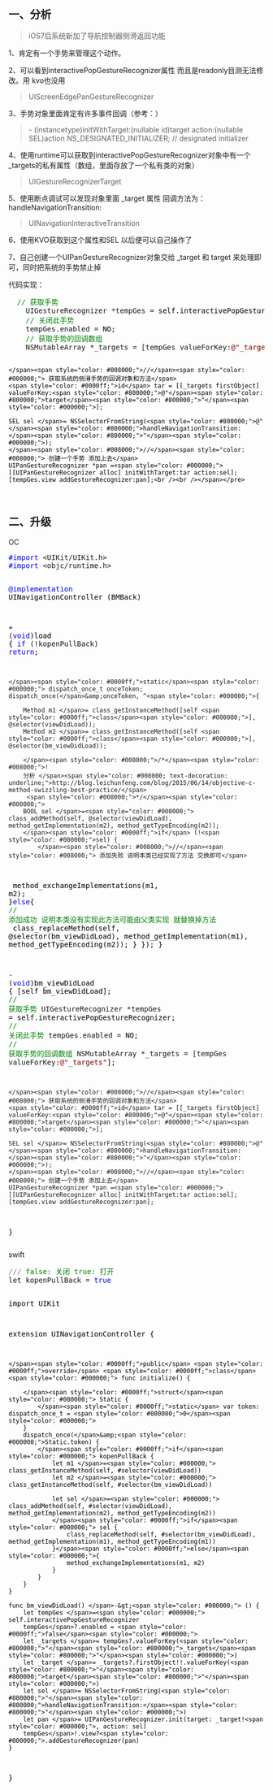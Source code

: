 <h2>一、分析</h2>
<blockquote>
<p>iOS7后系统新加了导航控制器侧滑返回功能</p>
</blockquote>
<p>1、肯定有一个手势来管理这个动作。</p>
<p>2、可以看到interactivePopGestureRecognizer属性 而且是readonly目测无法修改。用 kvo也没用</p>
<blockquote>
<p>UIScreenEdgePanGestureRecognizer</p>
</blockquote>
<p>3、手势对象里面肯定有许多事件回调（参考：）</p>
<blockquote>
<p>- (instancetype)initWithTarget:(nullable id)target action:(nullable SEL)action NS_DESIGNATED_INITIALIZER; // designated initializer</p>
</blockquote>
<p>4、使用runtime可以获取到interactivePopGestureRecognizer对象中有一个_targets的私有属性（数组，里面存放了一个私有类的对象）</p>
<blockquote>
<p>UIGestureRecognizerTarget</p>
</blockquote>
<p>5、使用断点调试可以发现对象里面 _target 属性 回调方法为： handleNavigationTransition:</p>
<blockquote>
<p>UINavigationInteractiveTransition</p>
</blockquote>
<p>6、使用KVO获取到这个属性和SEL 以后便可以自己操作了</p>
<p>7、自己创建一个UIPanGestureRecognizer对象交给 _target 和 target 来处理即可，同时把系统的手势禁止掉</p>
<p>代码实现：</p>
<div class="cnblogs_code">
<pre>  <span style="color: #008000;">//</span><span style="color: #008000;"> 获取手势</span>
    UIGestureRecognizer *tempGes =<span style="color: #000000;"> self.interactivePopGestureRecognizer;
    </span><span style="color: #008000;">//</span><span style="color: #008000;"> 关闭此手势</span>
    tempGes.enabled =<span style="color: #000000;"> NO;
    </span><span style="color: #008000;">//</span><span style="color: #008000;"> 获取手势的回调数组</span>
    NSMutableArray *_targets = [tempGes valueForKey:<span style="color: #800000;">@"</span><span style="color: #800000;">_targets</span><span style="color: #800000;">"</span><span style="color: #000000;">];

    </span><span style="color: #008000;">//</span><span style="color: #008000;"> 获取系统的侧滑手势的回调对象和方法</span>
    <span style="color: #0000ff;">id</span> tar = [[_targets firstObject] valueForKey:<span style="color: #800000;">@"</span><span style="color: #800000;">target</span><span style="color: #800000;">"</span><span style="color: #000000;">];

    SEL sel </span>= NSSelectorFromString(<span style="color: #800000;">@"</span><span style="color: #800000;">handleNavigationTransition:</span><span style="color: #800000;">"</span><span style="color: #000000;">);
    </span><span style="color: #008000;">//</span><span style="color: #008000;"> 创建一个手势 添加上去</span>
    UIPanGestureRecognizer *pan =<span style="color: #000000;"> [[UIPanGestureRecognizer alloc] initWithTarget:tar action:sel];
    [tempGes.view addGestureRecognizer:pan];<br /><br /></span></pre>
</div>
<h2>二、升级</h2>
<p>OC</p>
<div class="cnblogs_code">
<pre><span style="color: #0000ff;">#import</span> &lt;UIKit/UIKit.h&gt;
<span style="color: #0000ff;">#import</span> &lt;objc/runtime.h&gt;


<span style="color: #0000ff;">@implementation</span><span style="color: #000000;"> UINavigationController (BMBack)

</span>+ (<span style="color: #0000ff;">void</span><span style="color: #000000;">)load {
    </span><span style="color: #0000ff;">if</span> (!kopenPullBack) <span style="color: #0000ff;">return</span><span style="color: #000000;">;

    </span><span style="color: #0000ff;">static</span><span style="color: #000000;"> dispatch_once_t onceToken;
    dispatch_once(</span>&amp;onceToken, ^<span style="color: #000000;">{
        
        Method m1 </span>= class_getInstanceMethod([self <span style="color: #0000ff;">class</span><span style="color: #000000;">], @selector(viewDidLoad));
        Method m2 </span>= class_getInstanceMethod([self <span style="color: #0000ff;">class</span><span style="color: #000000;">], @selector(bm_viewDidLoad));
        
        </span><span style="color: #008000;">/*</span><span style="color: #008000;">!
        分析 </span><span style="color: #008000; text-decoration: underline;">http://blog.leichunfeng.com/blog/2015/06/14/objective-c-method-swizzling-best-practice/</span>
         <span style="color: #008000;">*/</span><span style="color: #000000;">
        BOOL sel </span>=<span style="color: #000000;"> class_addMethod(self, @selector(viewDidLoad), method_getImplementation(m2), method_getTypeEncoding(m2));
        </span><span style="color: #0000ff;">if</span> (!<span style="color: #000000;">sel) {
            </span><span style="color: #008000;">//</span><span style="color: #008000;"> 添加失败 说明本类已经实现了方法 交换即可</span>
<span style="color: #000000;">            method_exchangeImplementations(m1, m2);
        }</span><span style="color: #0000ff;">else</span><span style="color: #000000;">{
            </span><span style="color: #008000;">//</span><span style="color: #008000;"> 添加成功 说明本类没有实现此方法可能由父类实现 就替换掉方法</span>
<span style="color: #000000;">            class_replaceMethod(self, @selector(bm_viewDidLoad), method_getImplementation(m1), method_getTypeEncoding(m2));
        }
    });
}

</span>- (<span style="color: #0000ff;">void</span><span style="color: #000000;">)bm_viewDidLoad {
    [self bm_viewDidLoad];
    </span><span style="color: #008000;">//</span><span style="color: #008000;"> 获取手势</span>
    UIGestureRecognizer *tempGes =<span style="color: #000000;"> self.interactivePopGestureRecognizer;
    </span><span style="color: #008000;">//</span><span style="color: #008000;"> 关闭此手势</span>
    tempGes.enabled =<span style="color: #000000;"> NO;
    </span><span style="color: #008000;">//</span><span style="color: #008000;"> 获取手势的回调数组</span>
    NSMutableArray *_targets = [tempGes valueForKey:<span style="color: #800000;">@"</span><span style="color: #800000;">_targets</span><span style="color: #800000;">"</span><span style="color: #000000;">];

    </span><span style="color: #008000;">//</span><span style="color: #008000;"> 获取系统的侧滑手势的回调对象和方法</span>
    <span style="color: #0000ff;">id</span> tar = [[_targets firstObject] valueForKey:<span style="color: #800000;">@"</span><span style="color: #800000;">target</span><span style="color: #800000;">"</span><span style="color: #000000;">];

    SEL sel </span>= NSSelectorFromString(<span style="color: #800000;">@"</span><span style="color: #800000;">handleNavigationTransition:</span><span style="color: #800000;">"</span><span style="color: #000000;">);
    </span><span style="color: #008000;">//</span><span style="color: #008000;"> 创建一个手势 添加上去</span>
    UIPanGestureRecognizer *pan =<span style="color: #000000;"> [[UIPanGestureRecognizer alloc] initWithTarget:tar action:sel];
    [tempGes.view addGestureRecognizer:pan];
}</span></pre>
</div>
<p>swift</p>
<div class="cnblogs_code">
<pre><span style="color: #808080;">///</span><span style="color: #008000;"> false: 关闭 true: 打开</span>
let kopenPullBack = <span style="color: #0000ff;">true</span><span style="color: #000000;">

import UIKit

extension UINavigationController {
    
    </span><span style="color: #0000ff;">public</span> <span style="color: #0000ff;">override</span> <span style="color: #0000ff;">class</span><span style="color: #000000;"> func initialize() {

        </span><span style="color: #0000ff;">struct</span><span style="color: #000000;"> Static {
            </span><span style="color: #0000ff;">static</span> var token: dispatch_once_t = <span style="color: #800080;">0</span><span style="color: #000000;">
        }
        dispatch_once(</span>&amp;<span style="color: #000000;">Static.token) {
            </span><span style="color: #0000ff;">if</span><span style="color: #000000;"> kopenPullBack {
                let m1 </span>=<span style="color: #000000;"> class_getInstanceMethod(self, #selector(viewDidLoad))
                let m2 </span>=<span style="color: #000000;"> class_getInstanceMethod(self, #selector(bm_viewDidLoad))
                
                let sel </span>=<span style="color: #000000;"> class_addMethod(self, #selector(viewDidLoad), method_getImplementation(m2), method_getTypeEncoding(m2))
                </span><span style="color: #0000ff;">if</span><span style="color: #000000;"> sel {
                    class_replaceMethod(self, #selector(bm_viewDidLoad), method_getImplementation(m1), method_getTypeEncoding(m1))
                }</span><span style="color: #0000ff;">else</span><span style="color: #000000;">{
                    method_exchangeImplementations(m1, m2)
                }
            }
        }
    }

    func bm_viewDidLoad() </span>-&gt;<span style="color: #000000;"> () {
        let tempGes </span>=<span style="color: #000000;"> self.interactivePopGestureRecognizer
        tempGes</span>?.enabled = <span style="color: #0000ff;">false</span><span style="color: #000000;">
        let _targets </span>= tempGes?.valueForKey(<span style="color: #800000;">"</span><span style="color: #800000;">_targets</span><span style="color: #800000;">"</span><span style="color: #000000;">)
        let _target </span>= _targets?.firstObject!!.valueForKey(<span style="color: #800000;">"</span><span style="color: #800000;">target</span><span style="color: #800000;">"</span><span style="color: #000000;">)
        let sel </span>= NSSelectorFromString(<span style="color: #800000;">"</span><span style="color: #800000;">handleNavigationTransition:</span><span style="color: #800000;">"</span><span style="color: #000000;">)
        let pan </span>= UIPanGestureRecognizer.init(target: _target!<span style="color: #000000;">, action: sel)
        tempGes</span>!.view?<span style="color: #000000;">.addGestureRecognizer(pan)
    }
}</span></pre>
</div>
